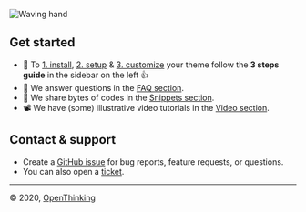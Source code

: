 ![Waving hand](https://i0.wp.com/openthinking.net/favicon.png?w=100)

## Get started

- 🚀 To [1. install](install), [2. setup](setup) & [3. customize](custom) your theme follow the __3 steps guide__ in the sidebar on the left 👍
- 🎯 We answer questions in the [FAQ section](faq).
- 📗 We share bytes of codes in the [Snippets section](snippets).
- 📽 We have (some) illustrative video tutorials in the [Video section](video).

## Contact & support

- Create a [GitHub issue](https://github.com/openxthinking/master-docs/issues) for bug reports, feature requests, or questions.
- You can also open a [ticket](https://openthinking.net/support/?ref=ghsb).

---
&copy; 2020, [OpenThinking](https://openthinking.net/support/?ref=ghsb)

